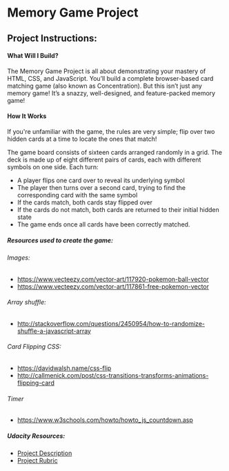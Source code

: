 Memory Game Project
======

## Project Instructions:

#### What Will I Build?
The Memory Game Project is all about demonstrating your mastery of HTML, CSS, and JavaScript. You’ll build a complete browser-based card matching game (also known as Concentration). But this isn’t just any memory game! It’s a snazzy, well-designed, and feature-packed memory game!

#### How It Works
If you're unfamiliar with the game, the rules are very simple; flip over two hidden cards at a time to locate the ones that match!

The game board consists of sixteen cards arranged randomly in a grid. The deck is made up of eight different pairs of cards, each with different symbols on one side. Each turn:

* A player flips one card over to reveal its underlying symbol
* The player then turns over a second card, trying to find the corresponding card with the same symbol
* If the cards match, both cards stay flipped over
* If the cards do not match, both cards are returned to their initial hidden state
* The game ends once all cards have been correctly matched.

##### Resources used to create the game:

###### Images:
* https://www.vecteezy.com/vector-art/117920-pokemon-ball-vector
* https://www.vecteezy.com/vector-art/117861-free-pokemon-vector

###### Array shuffle:
* http://stackoverflow.com/questions/2450954/how-to-randomize-shuffle-a-javascript-array

###### Card Flipping CSS:
* https://davidwalsh.name/css-flip
* http://callmenick.com/post/css-transitions-transforms-animations-flipping-card

###### Timer
* https://www.w3schools.com/howto/howto_js_countdown.asp

##### Udacity Resources:
* [Project Description](https://classroom.udacity.com/nanodegrees/nd016beta/parts/45080fba-9129-4bd9-869f-548be080accf/modules/677caa06-55d6-444e-a853-08627c5516a7/lessons/4227cbf4-f6ce-4798-a7e5-b1ce3b9e7c33/concepts/0a38769e-8e23-4e3f-9482-d8d1aa80fbb6)
* [Project Rubric](https://review.udacity.com/#!/rubrics/591/view)
